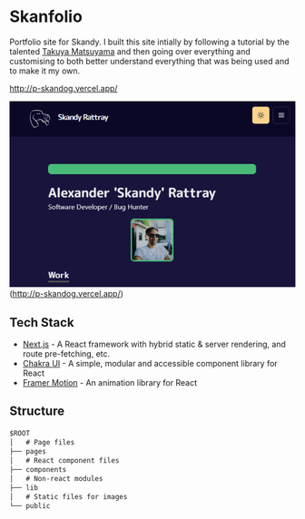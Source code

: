 # Skanfolio

Portfolio site for Skandy. I built this site intially by following a tutorial by the talented [Takuya Matsuyama](https://github.com/craftzdog) and then 
going over everything and customising to both better understand everything that was being used and to make it my own.

http://p-skandog.vercel.app/

![Skanfolio Homepage](public/images/projects/skanfolio_dark.png "Skanfolio Homepage")(http://p-skandog.vercel.app/)


## Tech Stack

- [Next.js](https://nextjs.org/) - A React framework with hybrid static & server rendering, and route pre-fetching, etc.
- [Chakra UI](https://chakra-ui.com/) - A simple, modular and accessible component library for React
- [Framer Motion](https://www.framer.com/motion/) - An animation library for React


## Structure

```
$ROOT
│   # Page files
├── pages
│   # React component files
├── components
│   # Non-react modules
├── lib
│   # Static files for images
└── public
```
